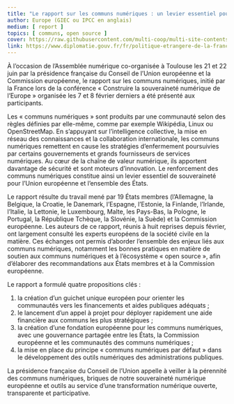 ```yaml
---
title: "Le rapport sur les communs numériques : un levier essentiel pour la souveraineté européenne"
author: Europe (GIEC ou IPCC en anglais)
medium: [ report ]
topics: [ communs, open source ]
cover: https://raw.githubusercontent.com/multi-coop/multi-site-contents/main/texts/ressources/images/Europe-flag.png
link: https://www.diplomatie.gouv.fr/fr/politique-etrangere-de-la-france/diplomatie-numerique/actualites-et-evenements/article/le-rapport-sur-les-communs-numeriques-un-levier-essentiel-pour-la-souverainete
---
```


À l’occasion de l’Assemblée numérique co-organisée à Toulouse les 21 et 22 juin par la présidence française du Conseil de l’Union européenne et la Commission européenne, le rapport sur les communs numériques, initié par la France lors de la conférence « Construire la souveraineté numérique de l’Europe » organisée les 7 et 8 février derniers a été présenté aux participants.

Les « communs numériques » sont produits par une communauté selon des règles définies par elle-même, comme par exemple Wikipédia, Linux ou OpenStreetMap. En s’appuyant sur l’intelligence collective, la mise en réseau des connaissances et la collaboration internationale, les communs numériques remettent en cause les stratégies d’enfermement poursuivies par certains gouvernements et grands fournisseurs de services numériques. Au cœur de la chaîne de valeur numérique, ils apportent davantage de sécurité et sont moteurs d’innovation. Le renforcement des communs numériques constitue ainsi un levier essentiel de souveraineté pour l’Union européenne et l’ensemble des États.

Le rapport résulte du travail mené par 19 États membres (l’Allemagne, la Belgique, la Croatie, le Danemark, l’Espagne, l’Estonie, la Finlande, l’Irlande, l’Italie, la Lettonie, le Luxembourg, Malte, les Pays-Bas, la Pologne, le Portugal, la République Tchèque, la Slovénie, la Suède) et la Commission européenne. Les auteurs de ce rapport, réunis à huit reprises depuis février, ont largement consulté les experts européens de la société civile en la matière. Ces échanges ont permis d’aborder l’ensemble des enjeux liés aux communs numériques, notamment les bonnes pratiques en matière de soutien aux communs numériques et à l’écosystème « open source », afin d’élaborer des recommandations aux États membres et à la Commission européenne.

Le rapport a formulé quatre propositions clés :

  1. la création d’un guichet unique européen pour orienter les communautés vers les financements et aides publiques adéquats ;
  2. le lancement d’un appel à projet pour déployer rapidement une aide financière aux communs les plus stratégiques ;
  3. la création d’une fondation européenne pour les communs numériques, avec une gouvernance partagée entre les États, la Commission européenne et les communautés des communs numériques ;
  4. la mise en place du principe « communs numériques par défaut » dans le développement des outils numériques des administrations publiques.

La présidence française du Conseil de l’Union appelle à veiller à la pérennité des communs numériques, briques de notre souveraineté numérique européenne et outils au service d’une transformation numérique ouverte, transparente et participative.
